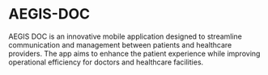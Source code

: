 # AEGIS-DOC
AEGIS DOC is an innovative mobile application designed to streamline communication and management between patients and healthcare providers. The app aims to enhance the patient experience while improving operational efficiency for doctors and healthcare facilities.
